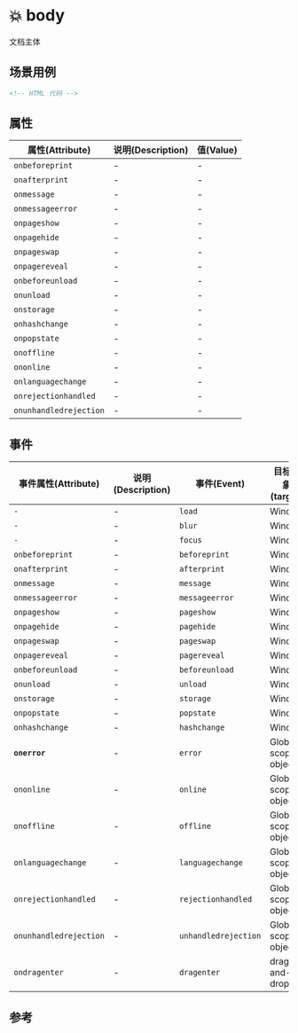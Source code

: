 # 💥 body

文档主体

## 场景用例

```html
<!-- HTML 代码 -->
```

## 属性

属性(Attribute) | 说明(Description) | 值(Value)
---|---|---
`onbeforeprint` | - | -
`onafterprint` | - | -
`onmessage` | - | -
`onmessageerror` | - | -
`onpageshow` | - | -
`onpagehide` | - | -
`onpageswap` | - | -
`onpagereveal` | - | -
`onbeforeunload` | - | -
`onunload` | - | -
`onstorage` | - | -
`onhashchange` | - | -
`onpopstate` | - | -
`onoffline` | - | -
`ononline` | - | -
`onlanguagechange` | - | -
`onrejectionhandled` | - | -
`onunhandledrejection` | - | -

## 事件

事件属性(Attribute) | 说明(Description) | 事件(Event) | 目标对象(target) | 接口(Interface)
---|---|---|---|---
`-` | - | `load` | Window | Event
`-` | - | `blur` | Window | Event
`-` | - | `focus` | Window | Event
`onbeforeprint` | - | `beforeprint` | Window | Event
`onafterprint` | - | `afterprint` | Window | Event
`onmessage` | - | `message` | Window | MessageEvent
`onmessageerror` | - | `messageerror` | Window | MessageEvent
`onpageshow` | - | `pageshow` | Window | PageTransitionEvent
`onpagehide` | - | `pagehide` | Window | PageTransitionEvent
`onpageswap` | - | `pageswap` | Window | PageSwapEvent
`onpagereveal` | - | `pagereveal` | Window | PageRevealEvent
`onbeforeunload` | - | `beforeunload` | Window | BeforeUnloadEvent
`onunload` | - | `unload` | Window | BeforeUnloadEvent
`onstorage` | - | `storage` | Window | StorageEvent
`onpopstate` | - | `popstate` | Window | PopStateEvent
`onhashchange` | - | `hashchange` | Window | HashChangeEvent
**`onerror`**  | - | `error` | Global scope objects | Event/ErrorEvent
`ononline` | - | `online` | Global scope objects | Event
`onoffline` | - | `offline` | Global scope objects | Event
`onlanguagechange` | - | `languagechange` | Global scope objects | Event
`onrejectionhandled` | - | `rejectionhandled` | Global scope objects | PromiseRejectionEvent
`onunhandledrejection` | - | `unhandledrejection` | Global scope objects | PromiseRejectionEvent
`ondragenter` | - | `dragenter` | drag-and-drop | DragEvent

## 参考
